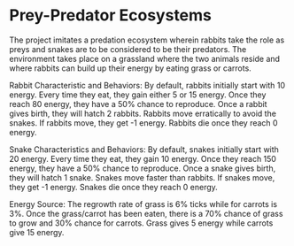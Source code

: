# Prey-Predator Ecosystems
 
The project imitates a predation ecosystem wherein rabbits take the role as preys and snakes are to be considered to be their predators. The environment takes place on a grassland where the two animals reside and where rabbits can build up their energy by eating grass or carrots.

Rabbit Characteristic and Behaviors:
By default, rabbits initially start with 10 energy.
Every time they eat, they gain either 5 or 15 energy.
Once they reach 80 energy, they have a 50% chance to reproduce. 
Once a rabbit gives birth, they will hatch 2 rabbits.
Rabbits move erratically to avoid the snakes.
If rabbits move, they get -1 energy.
Rabbits die once they reach 0 energy.

Snake Characteristics and Behaviors:
By default, snakes initially start with 20 energy.
Every time they eat, they gain 10 energy.
Once they reach 150 energy, they have a 50% chance to reproduce. 
Once a snake gives birth, they will hatch 1 snake.
Snakes move faster than rabbits.
If snakes move, they get -1 energy.
Snakes die once they reach 0 energy.

Energy Source:
The regrowth rate of grass is 6% ticks while for carrots is 3%. 
Once the grass/carrot has been eaten, there is a 70% chance of grass to grow and 30% chance for carrots.
Grass gives 5 energy while carrots give 15 energy.
